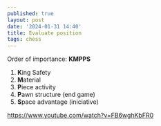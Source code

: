 ```yaml
---
published: true
layout: post
date: '2024-01-31 14:40'
title: Evaluate position
tags: chess 
---
```

Order of importance: **KMPPS**  
 
1. **K**ing Safety
2. **M**aterial
3. **P**iece activity
4. **P**awn structure (end game)
5. **S**pace advantage (iniciative)

<https://www.youtube.com/watch?v=FB6wghKbFR0>
